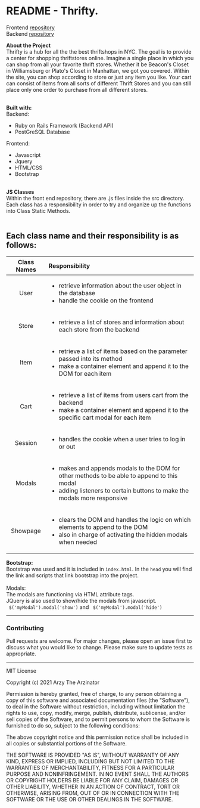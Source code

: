 # README - Thrifty.
Frontend <a href='https://github.com/geraldarzy/thrifty-frontend'>repository</a>
<br>
Backend <a href='https://github.com/geraldarzy/thrifty-backend'>repository</a>

<strong>About the Project</strong>
 <br>
Thrifty is a hub for all the the best thriftshops in NYC. The goal is to provide a center for shopping thriftstores online. Imagine a single place in which you can shop from all your favorite thrift stores. Whether it be Beacon's Closet in Williamsburg or Plato's Closet in Manhattan, we got you covered. Within the site, you can shop according to store or just any item you like. Your cart can consist of items from all sorts of different Thrift Stores and you can still place only one order to purchase from all different stores.
<br><br>

<strong>Built with:</strong> <br>
Backend: 
- Ruby on Rails Framework (Backend API)
- PostGreSQL Database

Frontend:
- Javascript
- Jquery
- HTML/CSS
- Bootstrap
<br><br>


<strong>JS Classes</strong> <br> 
Within the front end repository, there are .js files inside the src directory. Each class has a responsibility in order to try and organize up the functions into Class Static Methods.
<br><br>
## Each class name and their responsibility is as follows:
| Class Names   |Responsibility|
| :-------------: |:-------------|
| User     | <ul> <li>retrieve information about the user object in the database</li> <li>handle the cookie on the frontend</li></ul> |
| Store| <ul> <li>retrieve a list of stores and information about each store from the backend</li></ul>      | 
| Item| <ul> <li>retrieve a list of items based on the parameter passed into its method</li> <li>make a container element and append it to the DOM for each item</li></ul>   | 
| Cart| <ul> <li>retrieve a list of items from users cart from the backend</li> <li>make a container element and append it to the specific cart modal for each item </li></ul>    | 
| Session| <ul> <li>handles the cookie when a user tries to log in or out</li></ul>    | 
| Modals|<ul> <li>makes and appends modals to the DOM for other methods to be able to append to this modal</li><li>adding listeners to certain buttons to make the modals more responsive</li></ul>   | 
| Showpage| <ul> <li>clears the DOM and handles the logic on which elements to append to the DOM</li> <li>also in charge of activating the hidden modals when needed</li></ul>   | 

<strong>Bootstrap:</strong> <br>
Bootstrap was used and it is included in `index.html`. In the `head` you will find the link and scripts that link bootstrap into the project. <br>
<br>
Modals: <br>
The modals are functioning via HTML attribute tags. <br>
JQuery is also used to show/hide the modals from javascript. <br>
` $('myModal').modal('show')` and ` $('myModal').modal('hide')`

<hr>

### <strong>Contributing</strong>
Pull requests are welcome. For major changes, please open an issue first to discuss what you would like to change.
Please make sure to update tests as appropriate.

<hr>
MIT License

Copyright (c) 2021 Arzy The Arzinator

Permission is hereby granted, free of charge, to any person obtaining a copy
of this software and associated documentation files (the "Software"), to deal
in the Software without restriction, including without limitation the rights
to use, copy, modify, merge, publish, distribute, sublicense, and/or sell
copies of the Software, and to permit persons to whom the Software is
furnished to do so, subject to the following conditions:

The above copyright notice and this permission notice shall be included in all
copies or substantial portions of the Software.

THE SOFTWARE IS PROVIDED "AS IS", WITHOUT WARRANTY OF ANY KIND, EXPRESS OR
IMPLIED, INCLUDING BUT NOT LIMITED TO THE WARRANTIES OF MERCHANTABILITY,
FITNESS FOR A PARTICULAR PURPOSE AND NONINFRINGEMENT. IN NO EVENT SHALL THE
AUTHORS OR COPYRIGHT HOLDERS BE LIABLE FOR ANY CLAIM, DAMAGES OR OTHER
LIABILITY, WHETHER IN AN ACTION OF CONTRACT, TORT OR OTHERWISE, ARISING FROM,
OUT OF OR IN CONNECTION WITH THE SOFTWARE OR THE USE OR OTHER DEALINGS IN THE
SOFTWARE.

